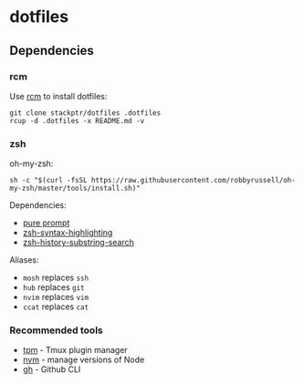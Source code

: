 # dotfiles

## Dependencies

### rcm

Use [rcm](https://github.com/thoughtbot/rcm) to install dotfiles:

```
git clone stackptr/dotfiles .dotfiles
rcup -d .dotfiles -x README.md -v
```

### zsh

oh-my-zsh:

```
sh -c "$(curl -fsSL https://raw.githubusercontent.com/robbyrussell/oh-my-zsh/master/tools/install.sh)"
```

Dependencies:
- [pure prompt](https://github.com/sindresorhus/pure)
- [zsh-syntax-highlighting](https://github.com/zsh-users/zsh-syntax-highlighting)
- [zsh-history-substring-search](https://github.com/zsh-users/zsh-history-substring-search)

Aliases:
- `mosh` replaces `ssh`
- `hub` replaces `git`
- `nvim` replaces `vim`
- `ccat` replaces `cat`

### Recommended tools

- [tpm](https://github.com/tmux-plugins/tpm) - Tmux plugin manager
- [nvm](https://github.com/nvm-sh/nvm) - manage versions of Node
- [gh](https://github.com/cli/cli) - Github CLI
